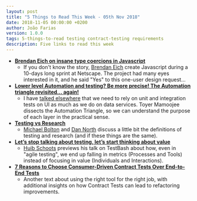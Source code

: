 ```yaml
---
layout: post
title: "5 Things to Read This Week - 05th Nov 2018"
date: 2018-11-05 00:00:00 +0200
author: João Farias
version: 1.0.0
tags: 5-things-to-read testing contract-testing requirements
description: Five links to read this week
---
```


- **[Brendan Eich on insane type coercions in Javascript](https://twitter.com/BrendanEich/status/1053029515968970754?s=19)**
  - If you don't know the story, [Brendan Eich](https://twitter.com/BrendanEich) create Javascript during a 10-days long sprint at Netscape. The project had many eyes interested in it, and he said "Yes" to this one-user design request...
- **[Lower level Automation and testing? Be more precise! The Automation triangle revisited… again!](https://toyerm.wordpress.com/2018/10/16/lower-level-automation-and-testing-be-more-precise-the-automation-triangle-revisited-again/)**
  - I have [talked elsewhere](http://thatsabug.com/2018/08/08/testing_ember_application_first_steps.html) that we need to rely on unit and integration tests on UI as much as we do on data services. Toyer Mamoojee dissects the Automation Triangle, so we can understand the purpose of each layer in the practical sense.
- **[Testing vs Research](https://twitter.com/michaelbolton/status/1053938236710625281?s=19)**
  - [Michael Bolton](https://twitter.com/michaelbolton) and [Dan North](https://twitter.com/tastapod) discuss a little bit the definitions of testing and research (and if these things are the same).
- **[Let’s stop talking about testing, let’s start thinking about value](http://www.huibschoots.nl/wordpress/?p=2763)**
  - [Huib Schoots](https://twitter.com/huibschoots) previews his talk on TestBash about how, even in "agile testing", we end up falling in metrics (Processes and Tools) instead of focusing in value (Individuals and Interactions).
- **[7 Reasons to Choose Consumer-Driven Contract Tests Over End-to-End Tests](https://reflectoring.io/7-reasons-for-consumer-driven-contracts/)**
  - Another text about using the right tool for the right job, with additional insights on how Contract Tests can lead to refactoring improvements.

